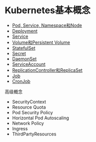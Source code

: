 # Kubernetes基本概念


* [Pod, Service, Namespace和Node](../introduction/concepts.html)
* [Deployment](deployment.html)
* [Service](Service.html)
* [Volume和Persistent Volume](Volume.html)
* [StatefulSet](statefulset.html)
* [Secret](Secret.html)
* [DaemonSet](daemonset.html)
* [ServiceAccount](serviceaccount.html)
* [ReplicationController和ReplicaSet](replicaset.html)
* [Job](job.html)
* [CronJob](cronjob.html)

高级概念

* SecurityContext
* Resource Quota
* Pod Security Policy
* Horizontal Pod Autoscaling
* Network Policy
* Ingress
* ThirdPartyResources

